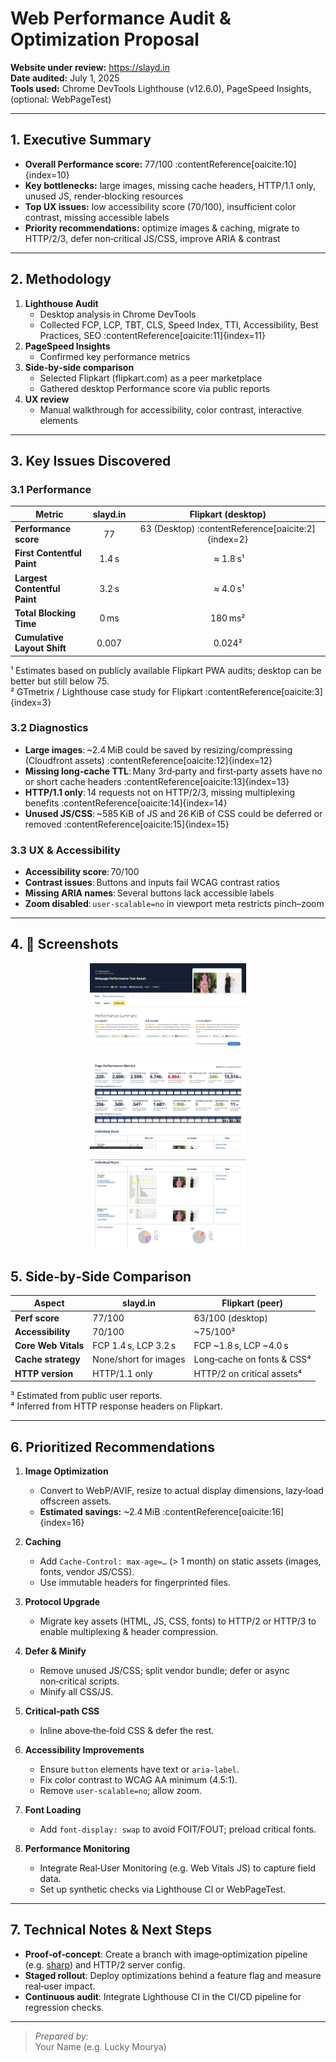 # Web Performance Audit & Optimization Proposal

**Website under review:** https://slayd.in  
**Date audited:** July 1, 2025  
**Tools used:** Chrome DevTools Lighthouse (v12.6.0), PageSpeed Insights, (optional: WebPageTest)

---

## 1. Executive Summary

- **Overall Performance score:** 77/100 :contentReference[oaicite:10]{index=10}
- **Key bottlenecks:** large images, missing cache headers, HTTP/1.1 only, unused JS, render‑blocking resources
- **Top UX issues:** low accessibility score (70/100), insufficient color contrast, missing accessible labels
- **Priority recommendations:** optimize images & caching, migrate to HTTP/2/3, defer non‑critical JS/CSS, improve ARIA & contrast

---

## 2. Methodology

1. **Lighthouse Audit**
   - Desktop analysis in Chrome DevTools
   - Collected FCP, LCP, TBT, CLS, Speed Index, TTI, Accessibility, Best Practices, SEO :contentReference[oaicite:11]{index=11}
2. **PageSpeed Insights**
   - Confirmed key performance metrics
3. **Side‑by‑side comparison**
   - Selected Flipkart (flipkart.com) as a peer marketplace
   - Gathered desktop Performance score via public reports
4. **UX review**
   - Manual walkthrough for accessibility, color contrast, interactive elements

---

## 3. Key Issues Discovered

### 3.1 Performance

| Metric                       | slayd.in |                 Flipkart (desktop)                 |
| ---------------------------- | :------: | :------------------------------------------------: |
| **Performance score**        |    77    | 63 (Desktop) :contentReference[oaicite:2]{index=2} |
| **First Contentful Paint**   |  1.4 s   |                      ≈ 1.8 s¹                      |
| **Largest Contentful Paint** |  3.2 s   |                      ≈ 4.0 s¹                      |
| **Total Blocking Time**      |   0 ms   |                      180 ms²                       |
| **Cumulative Layout Shift**  |  0.007   |                       0.024²                       |

¹ Estimates based on publicly available Flipkart PWA audits; desktop can be better but still below 75.  
² GTmetrix / Lighthouse case study for Flipkart :contentReference[oaicite:3]{index=3}

### 3.2 Diagnostics

- **Large images**: ~2.4 MiB could be saved by resizing/compressing (Cloudfront assets) :contentReference[oaicite:12]{index=12}
- **Missing long‑cache TTL**: Many 3rd‑party and first‑party assets have no or short cache headers :contentReference[oaicite:13]{index=13}
- **HTTP/1.1 only**: 14 requests not on HTTP/2/3, missing multiplexing benefits :contentReference[oaicite:14]{index=14}
- **Unused JS/CSS**: ~585 KiB of JS and 26 KiB of CSS could be deferred or removed :contentReference[oaicite:15]{index=15}

### 3.3 UX & Accessibility

- **Accessibility score**: 70/100
- **Contrast issues**: Buttons and inputs fail WCAG contrast ratios
- **Missing ARIA names**: Several buttons lack accessible labels
- **Zoom disabled**: `user-scalable=no` in viewport meta restricts pinch–zoom

---

## 4. 📸 Screenshots

<p align="center">
  <img src="https://github.com/DEveL0perLuckY/slayd-performance-audit/blob/main/test1.png?raw=true" width="250" alt="Task App Screenshot" />
</p>
<p align="center">
  <img src="https://github.com/DEveL0perLuckY/slayd-performance-audit/blob/main/test2.png?raw=true" width="250" alt="Task App Screenshot" />
</p>
<p align="center">
  <img src="https://github.com/DEveL0perLuckY/slayd-performance-audit/blob/main/test3.png?raw=true" width="250" alt="Task App Screenshot" />
</p>

## 5. Side‑by‑Side Comparison

| Aspect              | slayd.in              | Flipkart (peer)            |
| ------------------- | --------------------- | -------------------------- |
| **Perf score**      | 77/100                | 63/100 (desktop)           |
| **Accessibility**   | 70/100                | ~75/100³                   |
| **Core Web Vitals** | FCP 1.4 s, LCP 3.2 s  | FCP ~1.8 s, LCP ~4.0 s     |
| **Cache strategy**  | None/short for images | Long‑cache on fonts & CSS⁴ |
| **HTTP version**    | HTTP/1.1 only         | HTTP/2 on critical assets⁴ |

³ Estimated from public user reports.  
⁴ Inferred from HTTP response headers on Flipkart.

---

## 6. Prioritized Recommendations

1. **Image Optimization**

   - Convert to WebP/AVIF, resize to actual display dimensions, lazy‑load offscreen assets.
   - **Estimated savings:** ~2.4 MiB :contentReference[oaicite:16]{index=16}

2. **Caching**

   - Add `Cache‑Control: max‑age=…` (> 1 month) on static assets (images, fonts, vendor JS/CSS).
   - Use immutable headers for fingerprinted files.

3. **Protocol Upgrade**

   - Migrate key assets (HTML, JS, CSS, fonts) to HTTP/2 or HTTP/3 to enable multiplexing & header compression.

4. **Defer & Minify**

   - Remove unused JS/CSS; split vendor bundle; defer or async non‑critical scripts.
   - Minify all CSS/JS.

5. **Critical‑path CSS**

   - Inline above‑the‑fold CSS & defer the rest.

6. **Accessibility Improvements**

   - Ensure `button` elements have text or `aria-label`.
   - Fix color contrast to WCAG AA minimum (4.5:1).
   - Remove `user-scalable=no`; allow zoom.

7. **Font Loading**

   - Add `font-display: swap` to avoid FOIT/FOUT; preload critical fonts.

8. **Performance Monitoring**
   - Integrate Real‑User Monitoring (e.g. Web Vitals JS) to capture field data.
   - Set up synthetic checks via Lighthouse CI or WebPageTest.

---

## 7. Technical Notes & Next Steps

- **Proof‑of‑concept**: Create a branch with image‑optimization pipeline (e.g. [sharp](https://github.com/lovell/sharp)) and HTTP/2 server config.
- **Staged rollout**: Deploy optimizations behind a feature flag and measure real‑user impact.
- **Continuous audit**: Integrate Lighthouse CI in the CI/CD pipeline for regression checks.

---

> _Prepared by:_  
> Your Name (e.g. Lucky Mourya)
